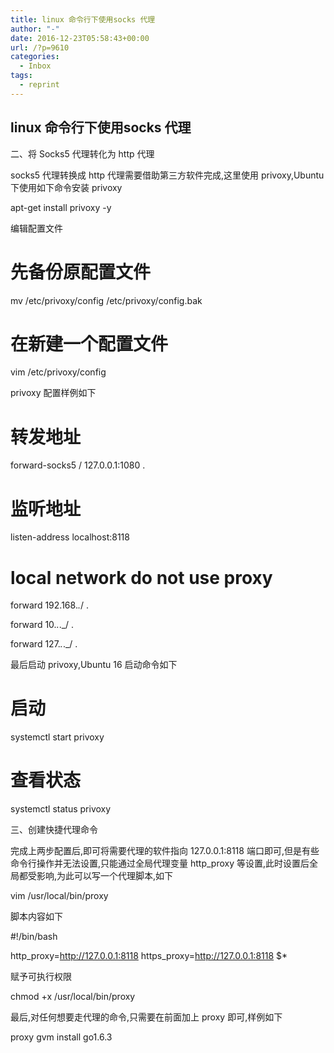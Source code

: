 ```yaml
---
title: linux 命令行下使用socks 代理
author: "-"
date: 2016-12-23T05:58:43+00:00
url: /?p=9610
categories:
  - Inbox
tags:
  - reprint
---
```

## linux 命令行下使用socks 代理
二、将 Socks5 代理转化为 http 代理
  
socks5 代理转换成 http 代理需要借助第三方软件完成,这里使用 privoxy,Ubuntu 下使用如下命令安装 privoxy

apt-get install privoxy -y

编辑配置文件

# 先备份原配置文件

mv /etc/privoxy/config /etc/privoxy/config.bak

# 在新建一个配置文件

vim /etc/privoxy/config

privoxy 配置样例如下

# 转发地址

forward-socks5 / 127.0.0.1:1080 .

# 监听地址

listen-address localhost:8118

# local network do not use proxy

forward 192.168._._/ .
  
forward 10._._._/ .
  
forward 127._._._/ .

最后启动 privoxy,Ubuntu 16 启动命令如下

# 启动

systemctl start privoxy

# 查看状态

systemctl status privoxy

三、创建快捷代理命令
  
完成上两步配置后,即可将需要代理的软件指向 127.0.0.1:8118 端口即可,但是有些命令行操作并无法设置,只能通过全局代理变量 http_proxy 等设置,此时设置后全局都受影响,为此可以写一个代理脚本,如下

vim /usr/local/bin/proxy

脚本内容如下

#!/bin/bash
  
http_proxy=http://127.0.0.1:8118 https_proxy=http://127.0.0.1:8118 $*

赋予可执行权限

chmod +x /usr/local/bin/proxy

最后,对任何想要走代理的命令,只需要在前面加上 proxy 即可,样例如下

proxy gvm install go1.6.3